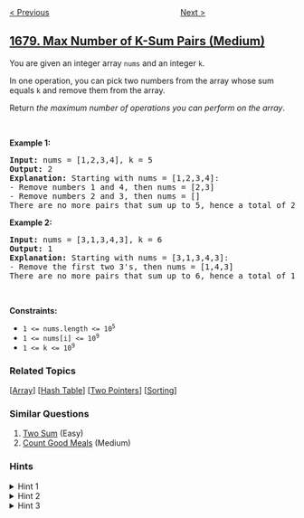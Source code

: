 <!--|This file generated by command(leetcode description); DO NOT EDIT.    |-->
<!--+----------------------------------------------------------------------+-->
<!--|@author    openset <openset.wang@gmail.com>                           |-->
<!--|@link      https://github.com/openset                                 |-->
<!--|@home      https://github.com/openset/leetcode                        |-->
<!--+----------------------------------------------------------------------+-->

[< Previous](../goal-parser-interpretation "Goal Parser Interpretation")
　　　　　　　　　　　　　　　　
[Next >](../concatenation-of-consecutive-binary-numbers "Concatenation of Consecutive Binary Numbers")

## [1679. Max Number of K-Sum Pairs (Medium)](https://leetcode.com/problems/max-number-of-k-sum-pairs "K 和数对的最大数目")

<p>You are given an integer array <code>nums</code> and an integer <code>k</code>.</p>

<p>In one operation, you can pick two numbers from the array whose sum equals <code>k</code> and remove them from the array.</p>

<p>Return <em>the maximum number of operations you can perform on the array</em>.</p>

<p>&nbsp;</p>
<p><strong>Example 1:</strong></p>

<pre>
<strong>Input:</strong> nums = [1,2,3,4], k = 5
<strong>Output:</strong> 2
<strong>Explanation:</strong> Starting with nums = [1,2,3,4]:
- Remove numbers 1 and 4, then nums = [2,3]
- Remove numbers 2 and 3, then nums = []
There are no more pairs that sum up to 5, hence a total of 2 operations.</pre>

<p><strong>Example 2:</strong></p>

<pre>
<strong>Input:</strong> nums = [3,1,3,4,3], k = 6
<strong>Output:</strong> 1
<strong>Explanation:</strong> Starting with nums = [3,1,3,4,3]:
- Remove the first two 3&#39;s, then nums = [1,4,3]
There are no more pairs that sum up to 6, hence a total of 1 operation.</pre>

<p>&nbsp;</p>
<p><strong>Constraints:</strong></p>

<ul>
	<li><code>1 &lt;= nums.length &lt;= 10<sup>5</sup></code></li>
	<li><code>1 &lt;= nums[i] &lt;= 10<sup>9</sup></code></li>
	<li><code>1 &lt;= k &lt;= 10<sup>9</sup></code></li>
</ul>

### Related Topics
  [[Array](../../tag/array/README.md)]
  [[Hash Table](../../tag/hash-table/README.md)]
  [[Two Pointers](../../tag/two-pointers/README.md)]
  [[Sorting](../../tag/sorting/README.md)]

### Similar Questions
  1. [Two Sum](../two-sum) (Easy)
  1. [Count Good Meals](../count-good-meals) (Medium)

### Hints
<details>
<summary>Hint 1</summary>
The abstract problem asks to count the number of disjoint pairs with a given sum k.
</details>

<details>
<summary>Hint 2</summary>
For each possible value x, it can be paired up with k - x.
</details>

<details>
<summary>Hint 3</summary>
The number of such pairs equals to  min(count(x), count(k-x)), unless that x = k / 2, where the number of such pairs will be floor(count(x) / 2).
</details>
